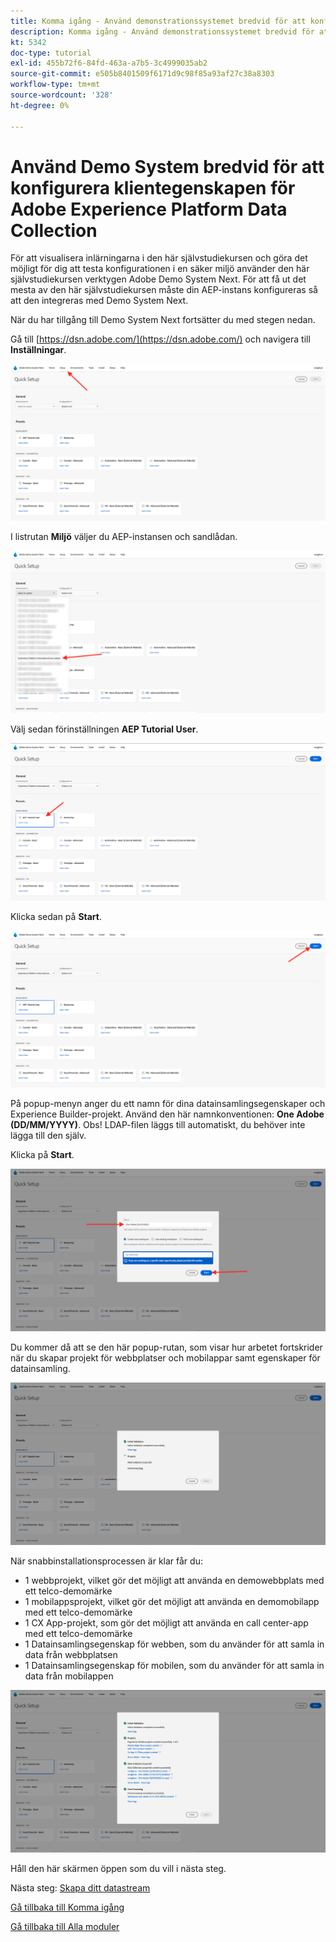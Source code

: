 ```yaml
---
title: Komma igång - Använd demonstrationssystemet bredvid för att konfigurera Launch-egenskapen
description: Komma igång - Använd demonstrationssystemet bredvid för att konfigurera Launch-egenskapen
kt: 5342
doc-type: tutorial
exl-id: 455b72f6-84fd-463a-a7b5-3c4999035ab2
source-git-commit: e505b8401509f6171d9c98f85a93af27c38a8303
workflow-type: tm+mt
source-wordcount: '328'
ht-degree: 0%

---
```


# Använd Demo System bredvid för att konfigurera klientegenskapen för Adobe Experience Platform Data Collection

För att visualisera inlärningarna i den här självstudiekursen och göra det möjligt för dig att testa konfigurationen i en säker miljö använder den här självstudiekursen verktygen Adobe Demo System Next. För att få ut det mesta av den här självstudiekursen måste din AEP-instans konfigureras så att den integreras med Demo System Next.

När du har tillgång till Demo System Next fortsätter du med stegen nedan.

Gå till [https://dsn.adobe.com/](https://dsn.adobe.com/) och navigera till **Inställningar**.

![DSN](./images/dsnsetup.png)

I listrutan **Miljö** väljer du AEP-instansen och sandlådan.

![DSN](./images/dsnh1.png)

Välj sedan förinställningen **AEP Tutorial User**.

![DSN](./images/dsnhome.png)

Klicka sedan på **Start**.

![DSN](./images/dsn2.png)

På popup-menyn anger du ett namn för dina datainsamlingsegenskaper och Experience Builder-projekt. Använd den här namnkonventionen: **One Adobe (DD/MM/YYYY)**. Obs! LDAP-filen läggs till automatiskt, du behöver inte lägga till den själv.

Klicka på **Start**.

![DSN](./images/dsn3.png)

Du kommer då att se den här popup-rutan, som visar hur arbetet fortskrider när du skapar projekt för webbplatser och mobilappar samt egenskaper för datainsamling.

![DSN](./images/dsn4.png)

När snabbinstallationsprocessen är klar får du:

- 1 webbprojekt, vilket gör det möjligt att använda en demowebbplats med ett telco-demomärke
- 1 mobilappsprojekt, vilket gör det möjligt att använda en demomobilapp med ett telco-demomärke
- 1 CX App-projekt, som gör det möjligt att använda en call center-app med ett telco-demomärke
- 1 Datainsamlingsegenskap för webben, som du använder för att samla in data från webbplatsen
- 1 Datainsamlingsegenskap för mobilen, som du använder för att samla in data från mobilappen

![DSN](./images/dsn5.png)

Håll den här skärmen öppen som du vill i nästa steg.

Nästa steg: [Skapa ditt datastream](./ex3.md)

[Gå tillbaka till Komma igång](./getting-started.md)

[Gå tillbaka till Alla moduler](./../../../overview.md)

